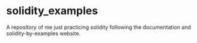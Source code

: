 # solidity_examples
A repository of me just practicing solidity following the documentation and solidity-by-examples website. 
